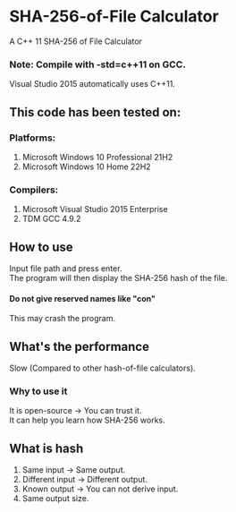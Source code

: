 # **SHA-256-of-File Calculator**
A C++ 11 SHA-256 of File Calculator  
### Note: Compile with -std=c++11 on GCC.   
Visual Studio 2015 automatically uses C++11.
## **This code has been tested on:**  
### Platforms:  
1. Microsoft Windows 10 Professional 21H2
2. Microsoft Windows 10 Home 22H2
### Compilers:
1. Microsoft Visual Studio 2015 Enterprise
2. TDM GCC 4.9.2
## How to use
Input file path and press enter.  
The program will then display the SHA-256 hash of the file.
#### Do not give reserved names like "con"
This may crash the program.
## What's the performance
Slow (Compared to other hash-of-file calculators).
### Why to use it
It is open-source -> You can trust it.  
It can help you learn how SHA-256 works.
## What is hash
1. Same input -> Same output.
2. Different input -> Different output.
3. Known output -> You can not derive input.
4. Same output size.
